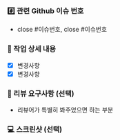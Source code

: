 ### #️⃣ 관련 Github 이슈 번호

- close #이슈번호, close #이슈번호
  
### 📑 작업 상세 내용
  
- [x] 변경사항
- [x] 변경사항
  
### 🔎 리뷰 요구사항 (선택)

- 리뷰어가 특별히 봐주었으면 하는 부분
  
### 💻 스크린샷 (선택)
